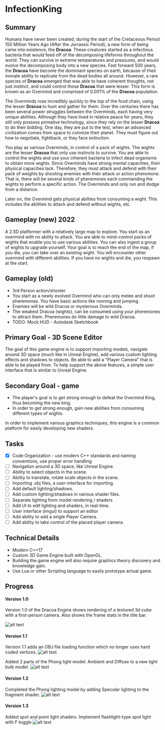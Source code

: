 # InfectionKing

## Summary ##
    
Humans have never been created; during the start of the Cretaceous Period 150 Million Years Ago (After the Jurrassic Period), 
a new form of being came into existence, the **Dracoa**. These creatures started as a infectious bacteria that would feed off of the decomposing 
lifeforms throughout the world. They can survive in extreme temperatures and pressures, and would evolve the decomposing body into a new species. 
Fast forward 500 years, the **Dracoa** have become the dominiant species on earth, because of their innnate ability to replicate from the dead bodies all around. 
However, a rare species of **Dracoa** emerged that was able to have coherent thoughts, not just instinct, and could control those **Dracoa** that were lesser. 
This form is known as an Overmind and comprised of 0.001% of the **Dracoa** population.
  
The Overminds rose incredibly quickly to the top of the food chain, using the lesser **Dracoa** to hunt and gather for them. Over the centuries there has been several 
power struggles between the Overminds, each having very unique abilities. Although they have lived in relative peace for years, they still only possess primative 
technology, since they rely on the lesser **Dracoa** to do their bidding. One day, they are put to the test, when an advanced civilization comes from space to colonize their planet. They must figure out how to negotiate, fightback, 
or they face extinction.

You play as various Overminds, in control of a pack of wights. The wights are the lesser **Dracoa** that only use instincts to survive. You are able to control 
the wights and use your inherent bacteria to infect dead organisms to obtain more wights. Since Overminds have strong mental capacities, 
their physical capacities lack. Therefore, they must attack and defend with their pack of weights by shooting enemies with their attack or action pheromone. 
That is, there will be several kinds of pheremones each commanding the wights to perform a specific action. 
The Overminds and only run and dodge from a distance.

Later on, the Overmind gets physical abilties from consuming a wight. This includes the abilities to attack and defend without wights, etc.

## Gameplay (new) 2022 ##
A 2.5D platformer with a relatively large map to explore. You start as an overmind with no ability to attack. You are able to mind-control packs of wights that enable you to use various abilities. You can also ingest a group of wights to upgrade yourself. Your goal is to reach the end of the map, if you die, you can take over an existing wight. You will encounter other overmind with different abilities. If you have no wights and die, you respawn at the start.

## Gameplay (old) ##
- 3rd Person action/shooter
- You start as a newly evolved Overmind who can only melee and shoot pheremones. You have basic actions like running and jumping.
- Enemies will be wild Dracoa or mysterious Overminds.
- The weakest Dracoa (wights), can be consumed using your pheremones to attract them. Pheremones do little damage to wild Dracoa.
- TODO: Mock HUD - Autodesk Sketchbook

## Primary Goal - 3D Scene Editor
The goal of this game engine is to support importing models, navigate around 3D space (much like in Unreal Engine), add various custom lighting effects and shadows to objects. Be able to add a "Player Camera" that is able to be played from. To help support the above features, a simple user interface that is similar to Unreal Engine.

## Secondary Goal - game ##
- The player's goal is to get strong enough to defeat the Overmind King, thus becoming the new king.
- In order to get strong enough, gain new abilities from consuming different types of wights.

In order to implement various graphics techniques, this engine is a common platform for easily developing new shaders.

## Tasks ##
- [X] Code Organization - use modern C++ standards and naming conventions, use proper error handling
- [ ] Navigation around a 3D space, like Unreal Engine.
- [ ] Ability to select objects in the scene.
- [ ] Ability to translate, rotate scale objects in the scene.
- [ ] Importing .obj files, a user-interface for importing.
- [ ] Add default lighting/shadows.                        
- [ ] Add custom lighting/shadows in various shader files. 
- [ ] Separate lighting from model rendering / shaders
- [ ] Add UI to edit lighting and shaders, in real-time.   
- [ ] User interface (imgui) to support an editor          
- [ ] Add ability to add a single Player Camera.          
- [ ] Add ability to take control of the placed player camera.

## Technical Details ##

- Modern C++17
- Custom 3D Game Engine built with OpenGL.
- Building the game engine will also require graphics theory discovery and knowledge gain.
- Use Lua or other Scripting language to easily prototype actual game.

## Progress ##

#### Version 1.0 ####
Version 1.0 of the Dracoa Engine shows rendering of a textured 3d cube with a first-person camera. Also shows the frame stats in the title bar.

![alt text](screenshots/engine_v1.0.jpg)


#### Version 1.1 ####
Version 1.1 adds an OBJ file loading function which no longer uses hard coded vertices.
![alt text](screenshots/engine_v1.1.jpg)

Added 2 parts of the Phong light model: Ambient and Diffuse to a new light bulb model.
![alt text](screenshots/engine_v1.1_diffuse.jpg)


#### Version 1.2 ####
Completed the Phong lighting model by adding Specular lighting to the fragment shader.
![alt text](screenshots/engine_v1.2_specular.jpg)


#### Version 1.3 ####
Added spot and point light shaders. Implement flashlight-type spot light with F toggle
![alt text](screenshots/engine_v1.3.jpg)
